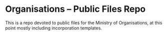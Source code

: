 # Organisations – Public Files Repo
This is a repo devoted to public files for the Ministry of Organisations, at this point mostly including incorporation templates.
